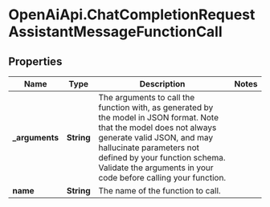 # OpenAiApi.ChatCompletionRequestAssistantMessageFunctionCall

## Properties
Name | Type | Description | Notes
------------ | ------------- | ------------- | -------------
**_arguments** | **String** | The arguments to call the function with, as generated by the model in JSON format. Note that the model does not always generate valid JSON, and may hallucinate parameters not defined by your function schema. Validate the arguments in your code before calling your function. | 
**name** | **String** | The name of the function to call. | 
